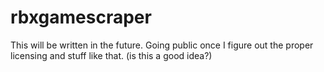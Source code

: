 # rbxgamescraper

This will be written in the future.
Going public once I figure out the proper licensing and stuff like that. (is this a good idea?)